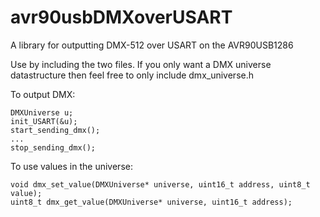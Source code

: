# avr90usbDMXoverUSART
A library for outputting DMX-512 over USART on the AVR90USB1286

Use by including the two files. If you only want a DMX universe datastructure then feel free to only include dmx_universe.h

To output DMX:
```
DMXUniverse u;
init_USART(&u);
start_sending_dmx();
...
stop_sending_dmx();
```

To use values in the universe:
```
void dmx_set_value(DMXUniverse* universe, uint16_t address, uint8_t value);
uint8_t dmx_get_value(DMXUniverse* universe, uint16_t address);
```
